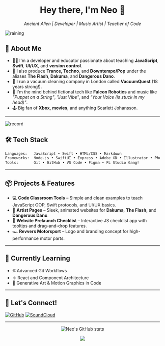<!-- GitHub Profile README for Neo -->
<h1 align="center">Hey there, I'm Neo 👾</h1>
<p align="center">
  <i>Ancient Alien | Developer | Music Artist | Teacher of Code</i>
</p>


![raining](https://github.com/user-attachments/assets/4a0b0e9f-3234-4b07-9aa2-fb443234e510)

## 🚀 About Me

- 👨‍🏫 I'm a developer and educator passionate about teaching **JavaScript**, **Swift**, **UI/UX**, and **version control**.
- 🎵 I also produce **Trance, Techno**, and **Downtempo/Pop** under the aliases **The Flash**, **Dakuma**, and **Dangerous Dano**.
- 🧹 I run a vacuum cleaning company in London called **VacuumQuest** (18 years strong!).
- 🤖 I'm the mind behind fictional tech like **Falcon Robotics** and music like _"Puppet on a String"_, _"Just Vibe"_, and _"Your Voice (is stuck in my head)"_.
- 🕹 Big fan of **Xbox**, **movies**, and anything Scarlett Johansson.

---

![record](https://github.com/user-attachments/assets/b19c6a3a-203b-4e1b-a852-d8ec97de95d2)


## 🛠 Tech Stack

```bash
Languages:   JavaScript • Swift • HTML/CSS • Markdown
Frameworks:  Node.js • SwiftUI • Express • Adobe XD • Illustrator • Photoshop
Tools:       Git • GitHub • VS Code • Figma • FL Studio Gang!
````

---

## 📦 Projects & Features

* 💻 **Code Classroom Tools** – Simple and clean examples to teach JavaScript OOP, Swift protocols, and UI/UX basics.
* 🎵 **Artist Pages** – Sleek, animated websites for **Dakuma**, **The Flash**, and **Dangerous Dano**.
* 🧪 **Website Prelaunch Checklist** – Interactive JS checklist app with tooltips and drag-and-drop features.
* 🏎 **Revvers Motorsport** – Logo and branding concept for high-performance motor parts.

---

## 🧠 Currently Learning

* ⛓️ Advanced Git Workflows
* ⚛️ React and Component Architecture
* 🎨 Generative Art & Motion Graphics in Code

---

## 📣 Let's Connect!

<p align="left">
  <a href="https://github.com/dakuma" target="_blank"><img alt="GitHub" src="https://img.shields.io/badge/GitHub-%23121011.svg?style=flat&logo=github&logoColor=white"/></a>
  <a href="https://soundcloud.com/YOUR-SOUNDCLOUD" target="_blank"><img alt="SoundCloud" src="https://img.shields.io/badge/SoundCloud-ff7700?style=flat&logo=soundcloud&logoColor=white" /></a>
</p>

---

<p align="center">
  <img src="https://github-readme-stats.vercel.app/api?username=dakuma&show_icons=true&theme=tokyonight" alt="Neo's GitHub stats" />
</p>

<p align="center">
  <img src="https://github-readme-streak-stats.herokuapp.com/?user=dakuma&theme=tokyonight" />
</p>
